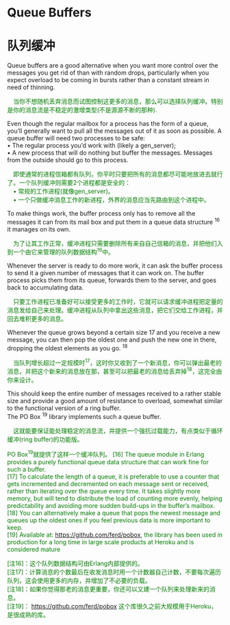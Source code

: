 # Queue Buffers
# 队列缓冲
Queue buffers are a good alternative when you want more control over the messages you get rid of than with random drops, particularly when you expect overload to be coming in bursts rather than a constant stream in need of thinning.
<p></p> <font color="green">
&emsp;当你不想随机丢弃消息而试图控制这更多的消息，那么可以选择队列缓冲。特别是你的消息流是不稳定的激增类型(不是源源不断的那种).
</font> <p></p>
Even though the regular mailbox for a process has the form of a queue, you’ll generally want to pull all the messages out of it as soon as possible. A queue buffer will need two processes to be safe:<br>
• The regular process you’d work with (likely a gen_server);<br>
• A new process that will do nothing but buffer the messages. Messages from the outside should go to this process.<br>

<p></p> <font color="green">
&emsp;即使通常的进程信箱都有队列，你平时只要把所有的消息都尽可能地放进去就行了。一个队列缓冲则需要2个进程都是安全的：<br>
&emsp;•  常规的工作进程(就像gen_server)。<br>
&emsp;•  一个只做缓冲消息工作的新进程，外界的消息应当先路由到这个进程中。
</font> <p></p>

To make things work, the buffer process only has to remove all the messages it can from its mail box and put them in a queue data structure <sup>16</sup> it manages on its own.
<p></p> <font color="green">
&emsp;为了让其工作正常，缓冲进程只需要删除所有来自自己信箱的消息，并把他们入到一个由它来管理的队列数据结构<sup>16</sup>中。
</font> <p></p>
Whenever the server is ready to do more work, it can ask the buffer process to send it a given number of messages that it can work on. The buffer process picks them from its queue, forwards them to the server, and goes back to accumulating data.
<p></p> <font color="green">
&emsp;只要工作进程已准备好可以接受更多的工作时，它就可以请求缓冲进程把定量的消息发给自己来处理。缓冲进程从队列中拿出这些消息，把它们交给工作进程，并回去堆积更多的消息。
</font> <p></p>
Whenever the queue grows beyond a certain size 17 and you receive a new message, you can then pop the oldest one and push the new one in there, dropping the oldest elements as you go. <sup>18</sup>
<p></p> <font color="green">
&emsp;当队列增长超过一定规模时<sup>17</sup>，这时你又收到了一个新消息，你可以弹出最老的消息，并把这个新来的消息放在那，甚至可以把最老的消息给丢弃掉<sup>18</sup>，这完全由你来设计。
</font> <p></p>
This should keep the entire number of messages received to a rather stable size and provide a good amount of resistance to overload, somewhat similar to the functional version of a ring buffer.<br>
The PO Box <sup>19</sup> library implements such a queue buffer.
<p></p> <font color="green">
&emsp;这就能要保证能处理稳定的消息流，并提供一个强抗过载能力，有点类似于循环缓冲(ring buffer)的功能版。

PO Box<sup>19</sup>就提供了这样一个缓冲队列。
[16] The queue module in Erlang provides a purely functional queue data structure that can work fine for such a buffer.<br>
[17] To calculate the length of a queue, it is preferable to use a counter that gets incremented and decremented on each message sent or received, rather than iterating over the queue every time. It takes slightly more memory, but will tend to distribute the load of counting more evenly, helping predictability and avoiding more sudden build-ups in the buffer’s mailbox. <br>
[18] You can alternatively make a queue that pops the newest message and queues up the oldest ones if you feel previous data is more important to keep.<br>
[19] Available at: https://github.com/ferd/pobox, the library has been used in production for a long time in large scale products at Heroku and is considered mature
<p></p> <font color="green">

[注16]：这个队列数据结构可由Erlang内部提供的。<br>
[注17]：计算消息的个数最后在收发消息时用一个计数器自己计数，不要每次遍历队列，这会使用更多的内存，并增加了不必要的负载。<br>
[注18]：如果你觉得那老的消息更重要，你还可以又建一个队列来处理新来的消息。<br>
[注19]： https://github.com/ferd/pobox 这个库很久之前大规模用于Heroku，是很成熟的库。<br>
</font> <p></p>

